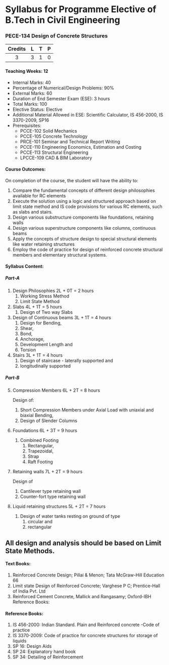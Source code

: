# Syllabus for Programme Elective of B.Tech in Civil Engineering

### PECE-134 Design of Concrete Structures

| Credits | L | T | P |
|:-------:|---|---|---|
|    3    | 3 | 1 | 0 |

#### Teaching Weeks: 12

- Internal Marks: 40
- Percentage of Numerical/Design Problems: 90%
- External Marks: 60
- Duration of End Semester Exam (ESE): 3 hours
- Total Marks: 100
- Elective Status: Elective
- Additional Material Allowed in ESE: Scientific Calculator, IS 456-2000, IS 3370-2009, SP16
- Prerequisites:
   - PCCE-102 Solid Mechanics
   - PCCE-105 Concrete Technology
   - PRCE-101 Seminar and Technical Report Writing
   - PCCE-110 Engineering Economics, Estimation and Costing
   - PCCE-113 Structural Engineering
   - LPCCE-109 CAD & BIM Laboratory 

#### Course Outcomes:
On completion of the course, the student will have the ability to:

1. Compare the fundamental concepts of different design philosophies available for RC elements
1. Execute the solution using a logic and structured approach based on limit state method and IS code provisions for various RC elements, such as slabs and stairs.
1. Design various substructure components like foundations, retaining walls
1. Design various superstructure components like columns, continuous beams
1. Apply the concepts of structure design to special structural elements like water retaining structures
1. Employ the code of practice for design of reinforced concrete structural members and elementary structural systems.

#### Syllabus Content:

##### Part-A
1. Design Philosophies 2L + 0T = 2 hours 
   1. Working Stress Method
   1. Limit State Method
1. Slabs 4L + 1T = 5 hours 
   1. Design of Two way Slabs
1. Design of Continuous beams 3L + 1T = 4 hours
   1. Design for Bending,
   2. Shear,
   3. Bond,
   4. Anchorage,
   5. Development Length and
   6. Torsion
1. Stairs 3L + 1T = 4 hours
   1. Design of staircase - laterally supported and
   2. longitudinally supported
##### Part-B
5. Compression Members 6L + 2T = 8 hours

   Design of:
   1. Short Compression Members under Axial Load with uniaxial and biaxial Bending, 
   1. Design of Slender Columns
1. Foundations 6L + 3T = 9 hours
   1. Combined Footing
      1. Rectangular,
      2. Trapezoidal,
      3. Strap
      4. Raft Footing
1. Retaining walls 7L + 2T = 9 hours

   Design of
   1. Cantilever type retaining wall
   2. Counter-fort type retaining wall
1. Liquid retaining structures 5L + 2T = 7 hours
   1. Design of water tanks resting on ground of type
      1. circular and
      2. rectangular
## All design and analysis should be based on Limit State Methods.

#### Text Books: 
1. Reinforced Concrete Design; Pillai & Menon; Tata McGraw-Hill Education 66
2. Limit state Design of Reinforced Concrete; Varghese P C; Prentice-Hall of India Pvt. Ltd 
3. Reinforced Cement Concrete, Mallick and Rangasamy; Oxford-IBH Reference Books: 
#### Reference Books:
1. IS 456-2000: Indian Standard. Plain and Reinforced concrete -Code of practice
2. IS 3370-2009: Code of practice for concrete structures for storage of liquids
3. SP 16: Design Aids 
4. SP 24: Explanatory hand book 
5. SP 34: Detailing of Reinforcement
